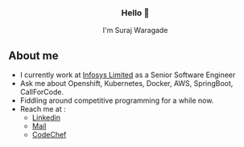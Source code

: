 <h3 align="center">Hello 🙏</h3>
<p align="center">
I'm Suraj Waragade 
</p>

## About me

- I currently work at [Infosys Limited](https://www.infosys.com/) as a Senior Software Engineer
- Ask me about Openshift, Kubernetes, Docker, AWS, SpringBoot, CallForCode.
- Fiddling around competitive programming for a while now.
- Reach me at :
    - [Linkedin](https://www.linkedin.com/in/surajwaragade/)
    - [Mail](mailto:suraj_waragade@live.com)
    - [CodeChef](https://www.codechef.com/users/swaragade)

